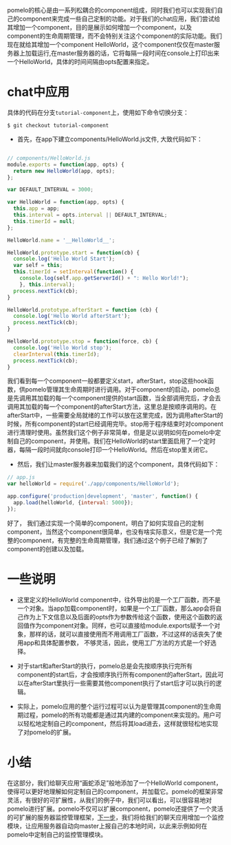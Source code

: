 pomelo的核心是由一系列松耦合的component组成，同时我们也可以实现我们自己的component来完成一些自己定制的功能。对于我们的chat应用，我们尝试给其增加一个component，目的是展示如何增加一个component，以及component的生命周期管理，而不会特别关注这个component的实际功能。我们现在就给其增加一个component HelloWorld，这个component仅仅在master服务器上加载运行,在master服务器的话，它将每隔一段时间在console上打印出来一个HelloWorld，具体的时间间隔由opts配置来指定。

chat中应用
=============

具体的代码在分支`tutorial-component`上，使用如下命令切换分支：

    $ git checkout tutorial-component

* 首先，在app下建立components/HelloWorld.js文件, 大致代码如下：

```javascript

// components/HelloWorld.js
module.exports = function(app, opts) {
  return new HelloWorld(app, opts);
};

var DEFAULT_INTERVAL = 3000;

var HelloWorld = function(app, opts) {
  this.app = app;
  this.interval = opts.interval || DEFAULT_INTERVAL;
  this.timerId = null;
};

HelloWorld.name = '__HelloWorld__';

HelloWorld.prototype.start = function(cb) {
  console.log('Hello World Start');
  var self = this;
  this.timerId = setInterval(function() {
    console.log(self.app.getServerId() + ": Hello World!");
    }, this.interval);
  process.nextTick(cb);
}

HelloWorld.prototype.afterStart = function (cb) {
  console.log('Hello World afterStart');
  process.nextTick(cb);
}

HelloWorld.prototype.stop = function(force, cb) {
  console.log('Hello World stop');
  clearInterval(this.timerId);
  process.nextTick(cb);
}

```

我们看到每一个component一般都要定义start，afterStart，stop这些hook函数，供pomelo管理其生命周期时进行调用。对于component的启动，pomelo总是先调用其加载的每一个component提供的start函数，当全部调用完后，才会去调用其加载的每一个component的afterStart方法，这里总是按顺序调用的。在afterStart中，一些需要全局就绪的工作可以放在这里完成，因为调用afterStart的时候，所有component的start已经调用完毕。stop用于程序结束时对component进行清理时使用。虽然我们这个例子非常简单，但是足以说明如何在pomelo中定制自己的component，并使用。我们在HelloWorld的start里面启用了一个定时器，每隔一段时间就向console打印一个HelloWorld。然后在stop里关闭它。

* 然后，我们让master服务器来加载我们的这个component，具体代码如下：

```javascript
// app.js
var helloWorld = require('./app/components/HelloWorld');

app.configure('production|development', 'master', function() {
  app.load(helloWorld, {interval: 5000});
});

```
好了， 我们通过实现一个简单的component，明白了如何实现自己的定制component，当然这个component很简单，也没有啥实际意义，但是它是一个完整的component，有完整的生命周期管理，我们通过这个例子已经了解到了component的创建以及加载。

一些说明
==========

* 这里定义的HelloWorld component中，往外导出的是一个工厂函数，而不是一个对象。当app加载component时，如果是一个工厂函数，那么app会将自己作为上下文信息以及后面的opts作为参数传给这个函数，使用这个函数的返回值作为component对象。同样，也可以直接给module.exports赋予一个对象，那样的话，就可以直接使用而不用调用工厂函数，不过这样的话丧失了使用app和具体配置参数， 不够灵活，因此，使用工厂方法的方式是一个好选择。

* 对于start和afterStart的执行，pomelo总是会先按顺序执行完所有component的start后，才会按顺序执行所有component的afterStart，因此可以在afterStart里执行一些需要其他component执行了start后才可以执行的逻辑。

* 实际上，pomelo应用的整个运行过程可以认为是管理其component的生命周期过程，pomelo的所有功能都是通过其内建的component来实现的。用户可以轻松地定制自己的component，然后将其load进去，这样就很轻松地实现了对pomelo的扩展。

小结
===========

在这部分，我们给聊天应用“画蛇添足”般地添加了一个HelloWorld component，使得可以更好地理解如何定制自己的component，并加载它。pomelo的框架非常灵活，有很好的可扩展性，从我们的例子中，我们可以看出，可以很容易地对pomelo进行扩展。pomelo不仅可以扩展component，pomelo还提供了一个灵活的可扩展的服务器监控管理框架，[下一步](增加admin-module "增加admin-module")，我们将给我们的聊天应用增加一个监控模块，让应用服务器自动向master上报自己的本地时间，以此来示例如何在pomelo中定制自己的监控管理模块。
